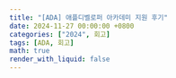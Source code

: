 ```yaml
---
title: "[ADA] 애플디벨로퍼 아카데미 지원 후기"
date: 2024-11-27 00:00:00 +0800
categories: ["2024", 회고]
tags: [ADA, 회고]
math: true
render_with_liquid: false
---
```

